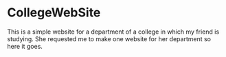 CollegeWebSite
==============

This is a simple website for a department of a college in which my friend is studying. She requested me to make one website for her department so here it goes.
